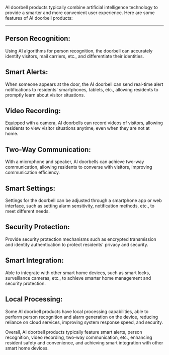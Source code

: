 AI doorbell products typically combine artificial intelligence technology to provide a smarter and more convenient user experience. Here are some features of AI doorbell products:<br>
--- ---
## Person Recognition:<br>
Using AI algorithms for person recognition, the doorbell can accurately identify visitors, mail carriers, etc., and differentiate their identities.<br>

## Smart Alerts:<br>
When someone appears at the door, the AI doorbell can send real-time alert notifications to residents' smartphones, tablets, etc., allowing residents to promptly learn about visitor situations.<br>

## Video Recording:<br>
Equipped with a camera, AI doorbells can record videos of visitors, allowing residents to view visitor situations anytime, even when they are not at home.<br>

## Two-Way Communication:<br>
With a microphone and speaker, AI doorbells can achieve two-way communication, allowing residents to converse with visitors, improving communication efficiency.<br>

## Smart Settings:<br>
Settings for the doorbell can be adjusted through a smartphone app or web interface, such as setting alarm sensitivity, notification methods, etc., to meet different needs.<br>

## Security Protection:<br>
Provide security protection mechanisms such as encrypted transmission and identity authentication to protect residents' privacy and security.<br>

## Smart Integration:<br>
Able to integrate with other smart home devices, such as smart locks, surveillance cameras, etc., to achieve smarter home management and security protection.<br>

## Local Processing:<br>
Some AI doorbell products have local processing capabilities, able to perform person recognition and alarm generation on the device, reducing reliance on cloud services, improving system response speed, and security.<br>

Overall, AI doorbell products typically feature smart alerts, person recognition, video recording, two-way communication, etc., enhancing resident safety and convenience, and achieving smart integration with other smart home devices.
